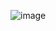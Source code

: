 ![image](https://user-images.githubusercontent.com/65801167/187034003-0f7ea2b1-63e9-4a48-bb9c-d89df4020c26.png)
